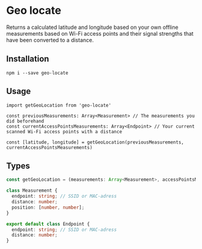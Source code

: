 # Geo locate

Returns a calculated latitude and longitude based on your own offline measurements based on Wi-Fi access points and their signal strengths that have been converted to a distance.

## Installation

```terminal
npm i --save geo-locate
```

## Usage

```nodejs
import getGeoLocation from 'geo-locate'

const previousMeasurements: Array<Measurement> // The measurements you did beforehand
const currentAccessPointsMeasurements: Array<Endpoint> // Your current scanned Wi-Fi access points with a distance

const [latitude, longitude] = getGeoLocation(previousMeasurements, currentAccessPointsMeasurements)
```

## Types
```ts
const getGeoLocation = (measurements: Array<Measurement>, accessPointsMeasurements: Array<Endpoint>): Array<number, number> => {}

class Measurement {
  endpoint: string; // SSID or MAC-adress
  distance: number;
  position: [number, number];
}

export default class Endpoint {
  endpoint: string; // SSID or MAC-adress
  distance: number;
}
```

